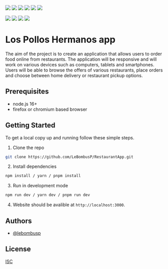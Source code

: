 <img src="https://img.shields.io/badge/HTML5-E34F26?style=for-the-badge&logo=html5&logoColor=white"> <img src="https://img.shields.io/badge/CSS3-1572B6?style=for-the-badge&logo=css3&logoColor=white"> <img src="https://img.shields.io/badge/JSS-F7DF1E?style=for-the-badge&logo=JSS&logoColor=white"> <img src="https://img.shields.io/badge/React-20232A?style=for-the-badge&logo=react&logoColor=61DAFB"> <img src="https://img.shields.io/badge/Next.js-000?logo=nextdotjs&logoColor=fff&style=for-the-badge"> <img src="http://ForTheBadge.com/images/badges/built-with-love.svg">

<img src="https://img.shields.io/github/license/LeBombusP/RestaurantApp.svg"> <img src="https://img.shields.io/github/forks/LeBombusP/RestaurantApp.svg"> <img src="https://img.shields.io/github/stars/LeBombusP/RestaurantApp.svg"> <img src="https://img.shields.io/github/issues/username/repo-name.svg"> 
# Los Pollos Hermanos app
The aim of the project is to create an application that allows users to order food online from restaurants. The application will be responsive and will work on various devices such as computers, tablets and smartphones. Users will be able to browse the offers of various restaurants, place orders and choose between home delivery or restaurant pickup options.

## Prerequisites
- node.js 16+ 
- firefox or chromium based browser

## Getting Started
To get a local copy up and running follow these simple steps.

1. Clone the repo
```sh
git clone https://github.com/LeBombusP/RestaurantApp.git
```
2. Install dependencies
```sh
npm install / yarn / pnpm install
```
3. Run in development mode
```sh
npm run dev / yarn dev / pnpm run dev
```
4. Website should be avalible at `http://localhost:3000`.

## Authors
- [@lebombusp](https://www.github.com/lebombusp)

## License
[ISC](https://choosealicense.com/licenses/isc/)
